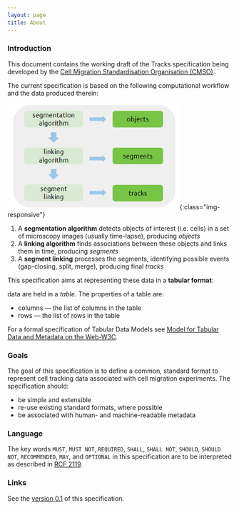 ```yaml
---
layout: page
title: About
---
```


### Introduction

This document contains the working draft of the Tracks specification being developed by the
[Cell Migration Standardisation Organisation (CMSO)](https://cmso.science/).

The current specification is based on the following computational workflow and the data produced therein:

![Workflow](images/Workflow.png){:class="img-responsive"}

1. A **segmentation algorithm** detects objects of interest (i.e. cells) in a set of microscopy images (usually time-lapse), producing *objects*
2. A **linking algorithm** finds associations between these objects and links them in time, producing *segments*
3. A **segment linking** processes the segments, identifying possible events (gap-closing, split, merge), producing final *tracks*

This specification aims at representing these data in a **tabular format**:

data are held in a *table*. The properties of a table are:

- columns — the list of columns in the table
- rows — the list of rows in the table

For a formal specification of Tabular Data Models see  [Model for Tabular Data and Metadata on the Web-W3C](https://www.w3.org/TR/2015/WD-tabular-data-model-20150108/#model).

### Goals
The goal of this specification is to define a common, standard format to represent cell tracking data associated with cell migration experiments.
The specification should:

- be simple and extensible
- re-use existing standard formats, where possible
- be associated with human- and machine-readable metadata

### Language
The key words `MUST`, `MUST NOT`, `REQUIRED`, `SHALL`, `SHALL NOT`, `SHOULD`, `SHOULD NOT`, `RECOMMENDED`, `MAY`, and `OPTIONAL` in this specification are to be interpreted as described in [RCF 2119](https://www.ietf.org/rfc/rfc2119.txt).

### Links

See the [version 0.1](v0.1/index.md) of this specification.

